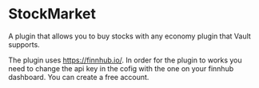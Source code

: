 # StockMarket
A plugin that allows you to buy stocks with any economy plugin that Vault supports.

The plugin uses https://finnhub.io/. In order for the plugin to works you need to change the api key in the cofig with the one on your finnhub dashboard.
You can create a free account.
